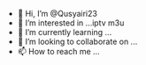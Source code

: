 - 👋 Hi, I’m @Qusyairi23
- 👀 I’m interested in ...iptv m3u 
- 🌱 I’m currently learning ...
- 💞️ I’m looking to collaborate on ...
- 📫 How to reach me ...

<!---
Qusyairi23/Qusyairi23 is a ✨ special ✨ repository because its `README.md` (this file) appears on your GitHub profile.
You can click the Preview link to take a look at your changes.
--->
